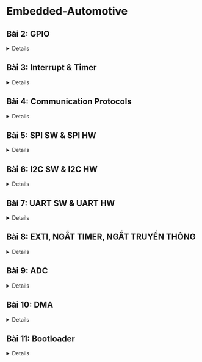 # Embedded-Automotive
## Bài 2: GPIO
<details>
  
![GPIO](https://raw.githubusercontent.com/diephauthan/Embedded-Automotive/main/GPIO.jpg)

- Để sử dụng ngoại vi, luôn cấp clock cho ngoại vi. Mỗi ngoại vi trên STM32 được điều khiển bằng một bộ điều khiển riêng (ví dụ: GPIO, UART, SPI, I2C, etc.), và mỗi bộ điều khiển đều có một bit điều khiển clock riêng trong thanh ghi tương ứng.
- Sau khi đã bật tín hiệu clock cho ngoại vi, bước tiếp theo là cấu hình các chức năng và các thiết lập khác cho ngoại vi đó, tuỳ thuộc vào mục đích sử dụng của bạn. Cấu hình này thường bao gồm việc chọn chế độ hoạt động, cấu hình các chân GPIO, chọn tốc độ truyền dữ liệu, và các thiết lập khác liên quan đến nhu cầu cụ thể của ứng dụng.

Ví dụ, nếu bạn đang cấu hình một chân GPIO để làm chân đầu ra, bạn sẽ cần xác định các thông số như chế độ đầu ra (output mode), điện trở kéo lên hoặc kéo xuống (pull-up/pull-down), tốc độ đầu ra (output speed), và các thông số khác tùy thuộc vào yêu cầu của ứng dụng.

GPIO_InitTypeDef là một cấu trúc dữ liệu được sử dụng trong thư viện STM32 Standard Peripheral Firmware Library (ví dụ như trong file stm32f4xx_gpio.h) để cấu hình các chân GPIO trên vi điều khiển STM32. Cấu trúc này chứa các thông số cần thiết để cấu hình một chân GPIO, bao gồm:

GPIO_Pin: Định danh chân GPIO cần cấu hình. Đây thường là một hoặc kết hợp của các giá trị GPIO_Pin_x (trong đó x là số của chân GPIO) được định nghĩa trong thư viện STM32.

GPIO_Mode: Chế độ hoạt động của chân GPIO gồm 8 chế độ

**GPIO_Mode_AIN Analog Input**

- Chân GPIO được cấu hình làm đầu vào analog. Thường được sử dụng cho các chức năng như ADC (Analog to Digital Converter).

**GPIO_Mode_IN_FLOATING Floating Input**

- Chân GPIO được cấu hình làm đầu vào và ở trạng thái nổi (không pull-up hay pull-down). Điều này có nghĩa là chân không được kết nối cố định với mức cao (VDD) hoặc mức thấp (GND) thông qua điện trở.

**GPIO_Mode_IPD Input with Pull-down**

- Chân GPIO được cấu hình làm đầu vào với một điện trở pull-down nội bộ kích hoạt. Khi không có tín hiệu nào được áp dụng lên chân này, nó sẽ được kéo về mức thấp (GND).

**GPIO_Mode_IPU Input with Pull-up**
 
- Chân GPIO được cấu hình làm đầu vào với một điện trở pull-up nội bộ kích hoạt. Khi không có tín hiệu nào được áp dụng lên chân này, nó sẽ được kéo về mức cao (VDD).

**GPIO_Mode_Out_OD Open-drain Output**

- Chân GPIO được cấu hình làm đầu ra với chế độ open-drain. Trong chế độ này, chân có thể được kéo xuống mức thấp, nhưng để đạt được mức cao, cần một điện trở pull-up ngoài hoặc từ một nguồn khác.

**GPIO_Mode_Out_PP Push-pull Output**

- Chân GPIO được cấu hình làm đầu ra với chế độ push-pull. Trong chế độ này, chân có thể đạt được cả mức cao và mức thấp mà không cần bất kỳ phần cứng bổ sung nào.
 
**GPIO_Mode_AF_OD Alternate Function Open-drain**

- Chân GPIO được cấu hình để hoạt động trong một chức năng thay thế (như USART, I2C, etc.) và sử dụng chế độ open-drain.

 **GPIO_Mode_AF_PP Alternate Function Push-pull**

- Chân GPIO được cấu hình để hoạt động trong một chức năng thay thế và sử dụng chế độ push-pull.


GPIO_Speed: Tốc độ của chân GPIO, thường được thiết lập thành một trong các giá trị GPIO_Speed_xMHz (trong đó x là tốc độ truyền dẫn tối đa của chân GPIO).

Khi bạn muốn cấu hình một chân GPIO, bạn sẽ khai báo một biến kiểu GPIO_InitTypeDef và cung cấp các thông số cần thiết cho nó, sau đó chuyển nó cho hàm GPIO_Init để thực hiện việc cấu hình chân GPIO tương ứng.
</details>

## Bài 3: Interrupt & Timer
<details>
Ngắt là 1 sự kiện khẩn cấp xảy ra trong hay ngoài vi điều khiển. Nó yêu MCU phải dừng chương trình chính và thực thi chương trình ngắt.

**Độ ưu tiên**
Khi một ngắt ưu tiên cao hơn xảy ra trong khi một ngắt ưu tiên thấp hơn đang được xử lý, việc xử lý ngắt ưu tiên thấp hơn sẽ bị tạm dừng và ngắt ưu tiên cao hơn sẽ được xử lý. Khi ngắt ưu tiên cao hơn hoàn tất, việc xử lý ngắt ưu tiên thấp hơn sẽ tiếp tục. Điều này được gọi là lồng ngắt (interrupt nesting).

Nếu một ngắt ưu tiên thấp hơn xảy ra trong khi bộ xử lý đang xử lý ngắt ưu tiên cao hơn, ngắt ưu tiên thấp hơn sẽ bị để lại ở trạng thái chờ cho đến khi ngắt ưu tiên cao hơn hoàn tất.

Khi một ngắt xảy ra cùng mức ưu tiên với ngắt đang được xử lý, ngắt đang được xử lý sẽ được phép hoàn thành. Sau đó, quá trình xử lý ngắt tiếp theo sẽ bắt đầu. Trong trường hợp này, lồng ngắt cũng có thể xảy ra nếu ngắt hiện tại kích hoạt lại các ngắt ở cùng mức ưu tiên với nó. Nói cách khác, một ngắt có thể cho phép nó bị ngắt bởi các ngắt khác ở cùng mức ưu tiên.

**Mức và cạnh**
- Ngắt theo mức (Level-triggered interrupt):

Ngắt theo mức xảy ra khi tín hiệu ngắt giữ ở mức logic cao hoặc thấp (ví dụ: mức cao - logic 1 hoặc mức thấp - logic 0) trong một khoảng thời gian nhất định.
Miễn là tín hiệu ngắt giữ ở mức đó, ngắt sẽ tiếp tục được yêu cầu. Điều này có nghĩa là nếu một thiết bị ngoại vi giữ tín hiệu ngắt ở mức cao, CPU sẽ liên tục nhận biết yêu cầu ngắt cho đến khi tín hiệu đó được xóa.
Ví dụ: Một cảm biến nhiệt độ có thể kích hoạt ngắt mức cao khi nhiệt độ vượt quá một ngưỡng xác định và giữ ngắt đó cho đến khi nhiệt độ giảm xuống dưới ngưỡng.
- Ngắt theo cạnh (Edge-triggered interrupt):

Ngắt theo cạnh xảy ra khi tín hiệu ngắt thay đổi trạng thái từ mức logic này sang mức logic khác, ví dụ từ mức thấp sang mức cao (cạnh lên) hoặc từ mức cao sang mức thấp (cạnh xuống).
Ngắt chỉ được kích hoạt khi có sự chuyển đổi trạng thái, không phụ thuộc vào thời gian tín hiệu giữ ở mức đó. Điều này có nghĩa là ngắt chỉ xảy ra tại thời điểm chuyển đổi.
Ví dụ: Một nút nhấn có thể kích hoạt ngắt cạnh lên khi nút được nhấn (từ mức thấp lên mức cao) và không yêu cầu ngắt cho đến khi có lần nhấn tiếp theo.

Sự khác nhau chính:

Ngắt theo mức liên tục yêu cầu CPU xử lý ngắt miễn là điều kiện mức logic được duy trì.
Ngắt theo cạnh chỉ yêu cầu xử lý ngắt tại thời điểm chuyển đổi trạng thái và không yêu cầu ngắt liên tục.

Ứng dụng:

Ngắt theo mức thường được sử dụng cho các tình huống yêu cầu giám sát liên tục.
Ngắt theo cạnh thường được sử dụng cho các sự kiện ngắn hạn, chẳng hạn như phát hiện cạnh lên hoặc cạnh xuống trong các tín hiệu số.
</details>

## Bài 4: Communication Protocols
<details>
  
**SPI**
Là chuẩn giao tiếp nối tiếp đòng bộ. Có thể hoạt động ở chế độ song công (truyền - nhận cùng lúc). Sử dụng 4 dây giao tiếp (SCK, MOSI, MISO, CS)

SCK (Serial Clock): Thiết bị Master tạo xung tín hiệu SCK và cung cấp cho Slave. Xung này có chức năng giữ nhịp cho giao tiếp SPI. Mỗi nhịp trên chân SCK báo 1 bit dữ liệu đến hoặc đi → Quá trình ít bị lỗi và tốc độ truyền cao.

MISO (Master Input Slave Output): Tín hiệu tạo bởi thiết bị Slave và nhận bởi thiết bị Master. Đường MISO phải được kết nối giữa thiết bị Master và Slave.

MOSI (Master Output Slave Input): Tín hiệu tạo bởi thiết bị Master và nhận bởi thiết bị Slave. Đường MOSI phải được kết nối giữa thiết bị Master và Slave.

SS (Slave Select): Chọn thiết bị Slave cụ thể để giao tiếp. Để chọn Slave giao tiếp thiết bị Master chủ động kéo đường SS tương ứng xuống mức 0 (Low). Chân này đôi khi còn được gọi là CS (Chip Select). Chân SS của vi điều khiển (Master) có thể được người dùng tạo bằng cách cấu hình 1 chân GPIO bất kỳ chế độ Output.

SPI cho phép 1 MCU chủ giao tiếp với nhiều thiết bị tớ thông qua tín hiệu chọn thiết bị SS. Các thiết bị tớ chỉ có thể có 1 chân CS để nhận tín hiệu chọn này, tuy nhiên thiết bị chủ có thể có nhiều hơn 1 chân SS để chọn từng thiết bị muốn giao tiếp.
</details>

## Bài 5: SPI SW & SPI HW
<details>

</details>

## Bài 6: I2C SW & I2C HW
<details>

</details>

## Bài 7: UART SW & UART HW
<details>

</details>

## Bài 8: EXTI, NGẮT TIMER, NGẮT TRUYỀN THÔNG
<details>

**EXTI**
Để cấu hình được ngắt ngoài, cần xác định các chân sẽ dùng để ngắt ngoài, cấu hình GPIO cho chân tương ứng. Để sử dụng được ngắt ngoài, ngoài bật clock cho GPIO tương ứng cần bật thêm clock cho AFIO.

</details>

## Bài 9: ADC
<details>

**Analog to Digital Converter (ADC)** là một thiết bị hoặc mạch điện tử chuyển đổi tín hiệu analog thành tín hiệu digital. ADC cho phép các thiết bị kỹ thuật số làm việc với các tín hiệu từ thế giới thực như âm thanh, ánh sáng, nhiệt độ, và áp suất.

**Các khái niệm cơ bản**

**1. Tín hiệu Analog và Digital**
- Tín hiệu Analog: Là tín hiệu có giá trị thay đổi liên tục theo thời gian, ví dụ như điện áp, dòng điện, âm thanh.
- Tín hiệu Digital: Là tín hiệu chỉ có các giá trị rời rạc, thường là 0 và 1 trong hệ nhị phân.
**2. Quá trình chuyển đổi**
ADC thực hiện chuyển đổi qua ba bước chính:

**Lấy mẫu (Sampling):** Tín hiệu analog được lấy mẫu tại các khoảng thời gian giống nhau.
Giữ và chuyển đổi (Hold and Convert): Mỗi mẫu được giữ lại và chuyển đổi thành giá trị digital tương ứng.
Lượng tử hóa (Quantization): Giá trị analog được làm tròn đến giá trị digital gần nhất.
Các loại ADC
Có nhiều loại ADC khác nhau, mỗi loại có ưu và nhược điểm riêng:

1. Flash ADC
Nguyên lý: Sử dụng một mạng lưới các so sánh điện áp để chuyển đổi tín hiệu trong một bước duy nhất.
Ưu điểm: Tốc độ chuyển đổi rất nhanh.
Nhược điểm: Yêu cầu nhiều linh kiện hơn và tiêu thụ nhiều năng lượng.
2. Successive Approximation Register (SAR) ADC
Nguyên lý: Sử dụng một mạch so sánh để từng bước tìm ra giá trị digital tương ứng.
Ưu điểm: Tốc độ chuyển đổi vừa phải, độ chính xác cao.
Nhược điểm: Phức tạp hơn và có thể chậm hơn Flash ADC.
3. Sigma-Delta ADC
Nguyên lý: Sử dụng phương pháp lấy mẫu quá mức và lọc để đạt được độ chính xác cao.
Ưu điểm: Độ chính xác rất cao và tiêu thụ năng lượng thấp.
Nhược điểm: Tốc độ chuyển đổi chậm hơn so với các loại khác.
**Các thông số quan trọng của ADC**

**1. Độ phân giải (Resolution)**

**Định nghĩa:** là số bit dùng để mã hóa ADC.

**Ý nghĩa:** Độ phân giải càng cao, tín hiệu digital càng chính xác. Ví dụ, một ADC 8-bit có thể biểu diễn 256 mức tín hiệu khác nhau, trong khi một ADC 16-bit có thể biểu diễn 65536 mức.

**2. Tốc độ lấy mẫu (Sampling Rate)**
**Định nghĩa:** Là số lần ADC lấy mẫu tín hiệu analog mỗi giây, đo bằng Hertz (Hz).

**Ý nghĩa:** Tốc độ lấy mẫu càng cao, khả năng theo dõi tín hiệu nhanh và phức tạp càng tốt.

**3. Độ chính xác (Accuracy)**

**Định nghĩa:** Là mức độ chính xác của giá trị digital so với giá trị analog thực tế.

**Ý nghĩa:** Độ chính xác cao đảm bảo rằng tín hiệu digital gần đúng với tín hiệu analog gốc.

4. Dải động (Dynamic Range)
Định nghĩa: Là tỷ số giữa tín hiệu lớn nhất có thể đo và tín hiệu nhỏ nhất có thể đo.
Ý nghĩa: Dải động rộng giúp ADC có thể xử lý các tín hiệu với biên độ khác nhau mà không bị bão hòa.
</details>

## Bài 10: DMA
<details>

</details>

## Bài 11: Bootloader
<details>

**Flash** được sử dụng để lưu trữ dữ liệu mà khi mất điện, dữ liệu vẫn không bị mất đi. Việc đưa dữ liệu vào bộ nhớ có thể thông qua các phương thức giao tiếp được hỗ trợ bởi VĐK như I/Os, USB, CAN, UART, I2C, SPI,.. Hoặc chức năng In-application programming (IAP) cho phép người dùng lập trình lại bộ nhớ Flash trong khi chương trình đang chạy.

được tổ chức thành các trang (pages) và khối (blocks), với kích thước trang thường là 1 KB đến 2 KB tùy theo model. thường được dùng để lưu chương trình

bộ nhớ flash được chia thành 3 phần:
- vùng nhớ chứa chương trình hệ thống
- vùng nhớ chứa chương trình người dùng nạp
- vùng nhớ trống

**Quy trình xóa trang bộ nhớ flash**
**1. Đọc giá trị của thanh ghi khóa bộ nhớ flash (FLASH_CR_LOCK):**

Đầu tiên, kiểm tra xem bộ nhớ flash có bị khóa hay không bằng cách đọc giá trị của bit khóa trong thanh ghi điều khiển bộ nhớ flash (FLASH_CR).

**2.Kiểm tra bit khóa (FLASH_CR_LOCK = 1):**

Nếu bit khóa (FLASH_CR_LOCK) có giá trị bằng 1, nghĩa là bộ nhớ flash đang bị khóa và không thể thực hiện các thao tác ghi/xóa.

**3. Thực hiện quy trình mở khóa (Perform unlock sequence):**

Nếu bộ nhớ flash đang bị khóa, bạn cần thực hiện quy trình mở khóa để mở khóa bộ nhớ flash. Quy trình mở khóa thường bao gồm việc ghi các giá trị cụ thể vào các thanh ghi khóa để mở khóa bộ nhớ flash.

**4. Ghi giá trị 1 vào bit xóa trang (FLASH_CR_PER = 1):**

Sau khi mở khóa thành công, ghi giá trị 1 vào bit xóa trang (Page Erase bit - FLASH_CR_PER) trong thanh ghi điều khiển bộ nhớ flash (FLASH_CR).

**5. Ghi địa chỉ trang cần xóa vào thanh ghi địa chỉ flash (FAR - Flash Address Register):**

Ghi vào thanh ghi địa chỉ flash (FAR) một địa chỉ nằm trong trang cần xóa. Đây là cách chỉ định trang nào sẽ bị xóa.

**6. Ghi giá trị 1 vào bit khởi động (FLASH_CR_STRT = 1):**

Ghi giá trị 1 vào bit khởi động (Start bit - FLASH_CR_STRT) trong thanh ghi điều khiển bộ nhớ flash (FLASH_CR) để bắt đầu quá trình xóa trang.

**7. Kiểm tra bit bận (FLASH_SR_BSY = 1):**

Kiểm tra bit bận (Busy bit - FLASH_SR_BSY) trong thanh ghi trạng thái bộ nhớ flash (FLASH_SR). Nếu bit bận bằng 1, quá trình xóa trang đang diễn ra và bạn cần đợi cho đến khi bit này trở về 0, nghĩa là quá trình xóa đã hoàn tất.

**8. Xác nhận trang đã được xóa bằng cách đọc tất cả các địa chỉ trong trang:**

Sau khi bit bận trở về 0, xác nhận rằng trang đã được xóa thành công bằng cách đọc tất cả các địa chỉ trong trang. Thường thì tất cả các giá trị trong trang sẽ được đặt về giá trị mặc định (0xFF) sau khi xóa.

</details>
